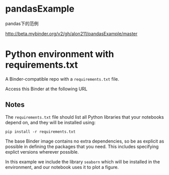 # pandasExample
pandas下的范例

http://beta.mybinder.org/v2/gh/alon211/pandasExample/master

# Python environment with requirements.txt

A Binder-compatible repo with a `requirements.txt` file.

Access this Binder at the following URL 


## Notes
The `requirements.txt` file should list all Python libraries that your notebooks
depend on, and they will be installed using:

```
pip install -r requirements.txt
```

The base Binder image contains no extra dependencies, so be as
explicit as possible in defining the packages that you need. This includes
specifying explict versions wherever possible.

In this example we include the library `seaborn` which will be installed in
the environment, and our notebook uses it to plot a figure.

